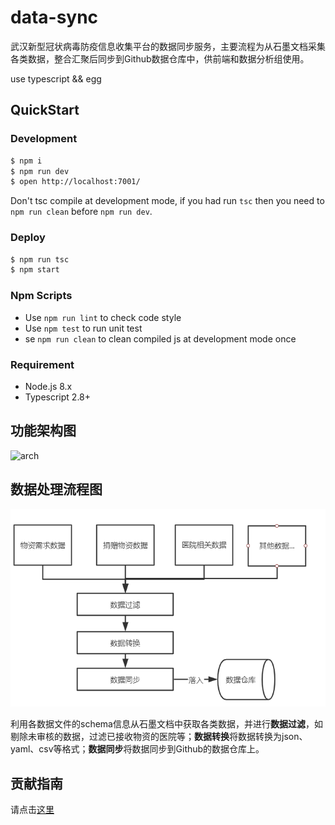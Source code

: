 # data-sync

武汉新型冠状病毒防疫信息收集平台的数据同步服务，主要流程为从石墨文档采集各类数据，整合汇聚后同步到Github数据仓库中，供前端和数据分析组使用。

use typescript && egg

## QuickStart

### Development

```bash
$ npm i
$ npm run dev
$ open http://localhost:7001/
```

Don't tsc compile at development mode, if you had run `tsc` then you need to `npm run clean` before `npm run dev`.

### Deploy

```bash
$ npm run tsc
$ npm start
```

### Npm Scripts

- Use `npm run lint` to check code style
- Use `npm test` to run unit test
- se `npm run clean` to clean compiled js at development mode once

### Requirement

- Node.js 8.x
- Typescript 2.8+

## 功能架构图

![arch](http://api.hypertrons.io/umlrenderer/github/wuhan2020/data-sync?path=static/architecture.puml)

## 数据处理流程图

![data_processing_arch](./static/data_processing_arch.jpg)

利用各数据文件的schema信息从石墨文档中获取各类数据，并进行**数据过滤**，如剔除未审核的数据，过滤已接收物资的医院等；**数据转换**将数据转换为json、yaml、csv等格式；**数据同步**将数据同步到Github的数据仓库上。


## 贡献指南

请点击[这里](https://github.com/wuhan2020/wuhan2020/blob/master/CONTRIBUTING.md)
